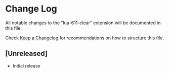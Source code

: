 # Change Log

All notable changes to the "lua-611-clear" extension will be documented in this file.

Check [Keep a Changelog](http://keepachangelog.com/) for recommendations on how to structure this file.

## [Unreleased]

- Initial release